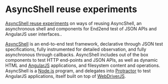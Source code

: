 AsyncShell reuse experiments
============================

[AsyncShell reuse experiments](https://github.com/carrascoMDD/asyncshell-reuse-experiments) on ways of reusing AsyncShell, 
an asynchronous shell and components for End2end test of JSON APIs and AngularJS user interfaces..

[AsyncShell](http://github.com/carrascoMDD/asyncshell) is an end-to-end test framework, 
declarative through JSON test specifications, 
fully instrumented for detailed observation, 
and fully asynchronous through callbacks.
AsyncShell includes out of the box components to test HTTP end-points and JSON APIs, as well as dynamic HTML and [AngularJS](http://angularjs.org/) applications, and filesystem content and operations.
AsyncShell is a [Node.js](http://nodejs.org/) program, and delegates into [Protractor](http://angular.github.io/protractor) to test AngularJS applications, itself built on top of [WebDriverJS](https://github.com/SeleniumHQ/selenium/wiki/WebDriverJs).
